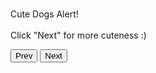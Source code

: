 <!DOCTYPE html>
<html lang="en">
<head>
    <meta charset="UTF-8">
    <meta http-equiv="X-UA-Compatible" content="IE=edge">
    <meta name="viewport" content="width=device-width, initial-scale=1.0">
    <title>Cute Dogs Gallery</title>
    <link rel="stylesheet" href="style.css">
    <script src="https://kit.fontawesome.com/c4254e24a8.js" crossorigin="anonymous"></script>
</head>
<body>
    <div class="image-container">
        <span style="--i: 1">
            <img src="images/1dog.jpg" alt="" />
        </span>
        <span style="--i: 2">
            <img src="images/2dog.jpg" alt="" />
        </span>
        <span style="--i: 3">
            <img src="images/3dog.jpg" alt="" />
        </span>
        <span style="--i: 4">
            <img src="images/4dog.jpg" alt="" />
        </span>
        <span style="--i: 5">
            <img src="images/5dog.jpg" alt="" />
        </span>
        <span style="--i: 6">
            <img src="images/6dog.jpg" alt="" />
        </span>
        <span style="--i: 7">
            <img src="images/7dog.jpg" alt="" />
        </span>
        <span style="--i: 8">
            <img src="images/8dog.jpg" alt="" />
        </span>
    </div>
    <div class="copyright">
        <p>Cute Dogs Alert!<br></br>Click "Next" for more cuteness :)</a></p>
    </div>
</div>
    <!-- Button Container -->
    <div class="btn-wrapper">
        <button class="btn" id="prev">Prev</button>
        <button class="btn" id="next">Next</button>
    </div>
    <script src="main.js"></script>
</body>
</html>
